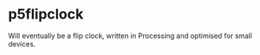 # p5flipclock
Will eventually be a flip clock, written in Processing and optimised for small devices.
